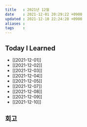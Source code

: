 ```yaml
---
title   : 2021년 12월
date    : 2021-12-01 20:29:22 +0900
updated : 2021-12-10 22:24:28 +0900
aliases : 
tags    : 
---
```

## Today I Learned
- [[2021-12-01]]
- [[2021-12-02]]
- [[2021-12-03]]
- [[2021-12-04]]
- [[2021-12-05]]
- [[2021-12-07]]
- [[2021-12-08]]
- [[2021-12-09]]
- [[2021-12-10]]

## 회고
